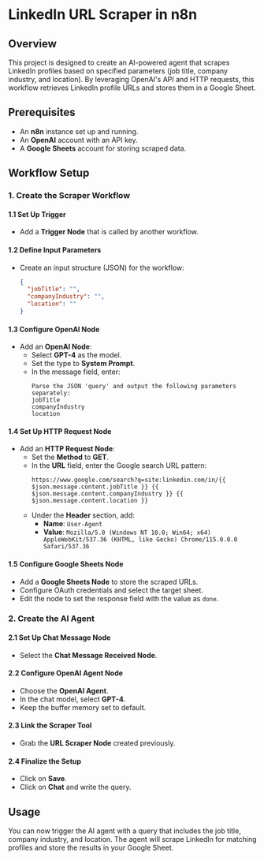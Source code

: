 # LinkedIn URL Scraper in n8n

## Overview
This project is designed to create an AI-powered agent that scrapes LinkedIn profiles based on specified parameters (job title, company industry, and location). By leveraging OpenAI's API and HTTP requests, this workflow retrieves LinkedIn profile URLs and stores them in a Google Sheet.

## Prerequisites
- An **n8n** instance set up and running.
- An **OpenAI** account with an API key.
- A **Google Sheets** account for storing scraped data.

## Workflow Setup

### 1. Create the Scraper Workflow

#### 1.1 Set Up Trigger
- Add a **Trigger Node** that is called by another workflow.

#### 1.2 Define Input Parameters
- Create an input structure (JSON) for the workflow:
  ```json
  {
    "jobTitle": "",
    "companyIndustry": "",
    "location": ""
  }
  ```

#### 1.3 Configure OpenAI Node
- Add an **OpenAI Node**:
  - Select **GPT-4** as the model.
  - Set the type to **System Prompt**.
  - In the message field, enter:
    ```
    Parse the JSON 'query' and output the following parameters separately:
    jobTitle
    companyIndustry
    location
    ```

#### 1.4 Set Up HTTP Request Node
- Add an **HTTP Request Node**:
  - Set the **Method** to **GET**.
  - In the **URL** field, enter the Google search URL pattern:
    ```
    https://www.google.com/search?q=site:linkedin.com/in/{{ $json.message.content.jobTitle }} {{ $json.message.content.companyIndustry }} {{ $json.message.content.location }}
    ```
  - Under the **Header** section, add:
    - **Name**: `User-Agent`
    - **Value**: `Mozilla/5.0 (Windows NT 10.0; Win64; x64) AppleWebKit/537.36 (KHTML, like Gecko) Chrome/115.0.0.0 Safari/537.36`

#### 1.5 Configure Google Sheets Node
- Add a **Google Sheets Node** to store the scraped URLs.
- Configure OAuth credentials and select the target sheet.
- Edit the node to set the response field with the value as `done`.

### 2. Create the AI Agent

#### 2.1 Set Up Chat Message Node
- Select the **Chat Message Received Node**.

#### 2.2 Configure OpenAI Agent Node
- Choose the **OpenAI Agent**.
- In the chat model, select **GPT-4**.
- Keep the buffer memory set to default.

#### 2.3 Link the Scraper Tool
- Grab the **URL Scraper Node** created previously.

#### 2.4 Finalize the Setup
- Click on **Save**.
- Click on **Chat** and write the query.

## Usage
You can now trigger the AI agent with a query that includes the job title, company industry, and location. The agent will scrape LinkedIn for matching profiles and store the results in your Google Sheet.
